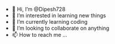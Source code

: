 - 👋 Hi, I’m @Dipesh728
- 👀 I’m interested in learning new things
- 🌱 I’m currently learning coding
- 💞️ I’m looking to collaborate on anything
- 📫 How to reach me ...

<!---
Dipesh728/Dipesh728 is a ✨ special ✨ repository because its `README.md` (this file) appears on your GitHub profile.
You can click the Preview link to take a look at your changes.
--->
